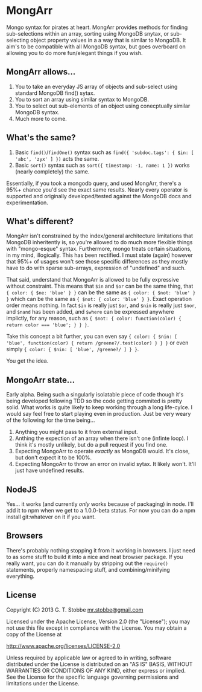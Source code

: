 MongArr
=======
Mongo syntax for pirates at heart. MongArr provides methods for finding sub-selections within an array, sorting using MongoDB snytax, or sub-selecting object property values in a a way that is similar to MongoDB. It aim's to be compatible with all MongoDB syntax, but goes overboard on allowing you to do more fun/elegant things if you wish.

MongArr allows...
-----------------
1. You to take an everyday JS array of objects and sub-select using standard MongoDB find() sytax.
2. You to sort an array using similar syntax to MongoDB.
2. You to select out sub-elements of an object using conecptually similar MongoDB syntax.
3. Much more to come.

What's the same?
----------------
1. Basic `find()`/`findOne()` syntax such as `find({ 'subdoc.tags': { $in: [ 'abc', 'zyx' ] })` acts the same.
2. Basic `sort()` syntax such as `sort({ timestamp: -1, name: 1 })` works (nearly completely) the same.

Essentially, if you took a mongodb query, and used MongArr, there's a 95%+ chance you'd see the exact same results. Nearly every operator is supported and originally developed/tested against the MongoDB docs and experimentation.

What's different?
-----------------
MongArr isn't constrained by the index/general architecture limitations that MongoDB inheritently is, so you're allowed to do much more flexible things with "mongo-esque" syntax. Furthermore, mongo treats certain situations, in my mind, illogically. This has been rectified. I must state (again) however that 95%+ of usages won't see those specific differences as they mostly have to do with sparse sub-arrays, expression of "undefined" and such.

That said, understand that MongoArr is allowed to be fully expressive without constraint. This means that `$in` and `$or` can be the same thing, that `{ color: { $ne: 'blue' } }` can be the same as `{ color: { $not: 'blue' } }` which can be the same as `{ $not: { color: 'blue' } }`. Exact operation order means nothing. In fact `$in` is really just `$or`, and `$nin` is really just `$nor`, and `$nand` has been added, and `$where` can be expressed anywhere implictly, for any reason, such as `{ $not: { color: function(color) { return color === 'blue'; } } }`.

Take this concept a bit further, you can even say `{ color: { $nin: [ 'blue', function(color) { return /greene?/.test(color) } } }` or even simply `{ color: { $nin: [ 'blue', /greene?/ ] } }`.

You get the idea.

MongoArr state...
-----------------
Early alpha. Being such a singularly isolatable piece of code though it's being developed following TDD so the code getting commited is pretty solid. What works is quite likely to keep working through a long life-cylce. I would say feel free to start playing even in production. Just be very weary of the following for the time being...

1. Anything you might pass to it from external input.
2. Anthing the expection of an array when there isn't one (infinte loop). I think it's mostly unlikely, but do a pull request if you find one.
3. Expecting MongoArr to operate *exactly* as MongoDB would. It's close, but don't expect it to be 100%.
4. Expecting MongoArr to throw an error on invalid sytax. It likely won't. It'll just have undefined results.

NodeJS
------
Yes... it works (and currently *only* works because of packaging) in node. I'll add it to npm when we get to a 1.0.0-beta status. For now you can do a npm install git:whatever on it if you want.

Browsers
--------
There's probably nothing stopping it from it working in browsers. I just need to as some stuff to build it into a nice and neat browser package. If you really want, you can do it manually by stripping out the `require()` statements, properly namespacing stuff, and combining/minifying everything.


License
-------
Copyright (C) 2013 G. T. Stobbe <mr.stobbe@gmail.com>

Licensed under the Apache License, Version 2.0 (the "License");
you may not use this file except in compliance with the License.
You may obtain a copy of the License at

http://www.apache.org/licenses/LICENSE-2.0

Unless required by applicable law or agreed to in writing, software
distributed under the License is distributed on an "AS IS" BASIS,
WITHOUT WARRANTIES OR CONDITIONS OF ANY KIND, either express or implied.
See the License for the specific language governing permissions and
limitations under the License.
